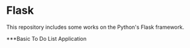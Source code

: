 # Flask
This repository includes some works on the Python's Flask framework.

***Basic To Do List Application
